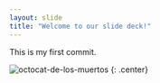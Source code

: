 ```yaml
---
layout: slide
title: "Welcome to our slide deck!"
---
```


This is my first commit.

![octocat-de-los-muertos](https://octodex.github.com/images/octocat-de-los-muertos.jpg)
{: .center}
